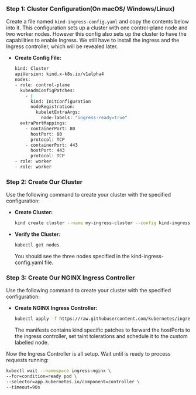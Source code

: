 ### Step 1: Cluster Configuration(On macOS/ Windows/Linux)
  Create a file named `kind-ingress-config.yaml` and copy the contents below into it. This configuration sets up a cluster with one control-plane node and two worker nodes. However this config also sets up the cluster to have the capabilities to enable Ingress. We still have to install the ingress and the Ingress controller, which will be revealed later.

- **Create Config File:**
  ```sh
  kind: Cluster
  apiVersion: kind.x-k8s.io/v1alpha4
  nodes:
  - role: control-plane
    kubeadmConfigPatches:
      - |
        kind: InitConfiguration
        nodeRegistration:
          kubeletExtraArgs:
            node-labels: "ingress-ready=true"
    extraPortMappings:
      - containerPort: 80
        hostPort: 80
        protocol: TCP
      - containerPort: 443
        hostPort: 443
        protocol: TCP
  - role: worker
  - role: worker 
  ```
### Step 2: Create Our Cluster
  Use the following command to create your cluster with the specified configuration:
- **Create Cluster:**
  ```sh
  kind create cluster --name my-ingress-cluster --config kind-ingress-config.yaml
  ```
- **Verify the Cluster:**
  ```sh
  kubectl get nodes
  ```
  You should see the three nodes specified in the kind-ingress-config.yaml file.

### Step 3: Create Our NGINX Ingress Controller
  Use the following command to create your cluster with the specified configuration:
- **Create NGINX Ingress Controller:**
  ```sh
  kubectl apply -f https://raw.githubusercontent.com/kubernetes/ingress-nginx/main/deploy/static/provider/kind/deploy.yaml
  ```
  The manifests contains kind specific patches to forward the hostPorts to the ingress controller, set taint tolerations and schedule it to the custom labelled node.

Now the Ingress Controller is all setup. Wait until is ready to process requests running:
  ```sh
  kubectl wait --namespace ingress-nginx \
  --for=condition=ready pod \
  --selector=app.kubernetes.io/component=controller \
  --timeout=90s
  ```


